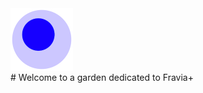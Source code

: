 <img src="attachments/foam-icon.png" width=100 align="left">
<br>
<br>
<br>
<br>
<br>
<br>
# Welcome to a garden dedicated to Fravia+